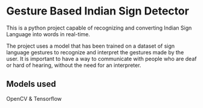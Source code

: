 # Gesture Based Indian Sign Detector

This is a python project capable of recognizing and converting Indian Sign Language into words in real-time. 

The project uses a model that has been trained on a dataset of sign language gestures to recognize and interpret the gestures made by the user. It is important to have a way to communicate with people who are deaf or hard of hearing, without the need for an interpreter.

## Models used
OpenCV &
Tensorflow

